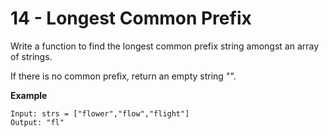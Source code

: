 # 14 - Longest Common Prefix
Write a function to find the longest common prefix string amongst an array of strings.

If there is no common prefix, return an empty string "".


**Example**
```
Input: strs = ["flower","flow","flight"]
Output: "fl"
```
